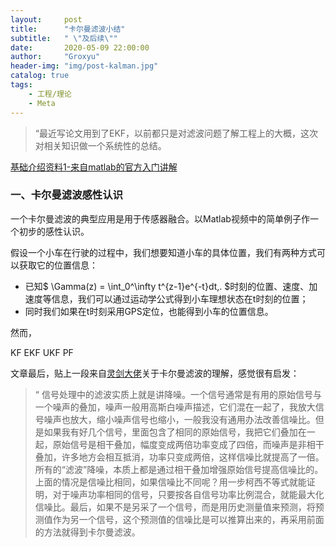```yaml
---
layout:     post
title:      "卡尔曼滤波小结"
subtitle:   " \"及后续\""
date:       2020-05-09 22:00:00
author:     "Groxyu"
header-img: "img/post-kalman.jpg"
catalog: true
tags:
    - 工程/理论
    - Meta
---
```


> “最近写论文用到了EKF，以前都只是对滤波问题了解工程上的大概，这次对相关知识做一个系统性的总结。

[基础介绍资料1-来自matlab的官方入门讲解](https://www.zhihu.com/question/23971601/answer/839664224)

### 一、卡尔曼滤波感性认识
一个卡尔曼滤波的典型应用是用于传感器融合。以Matlab视频中的简单例子作一个初步的感性认识。

假设一个小车在行驶的过程中，我们想要知道小车的具体位置，我们有两种方式可以获取它的位置信息：
* 已知$ \Gamma(z) = \int_0^\infty t^{z-1}e^{-t}dt\,. $时刻的位置、速度、加速度等信息，我们可以通过运动学公式得到小车理想状态在t时刻的位置；
* 同时我们如果在t时刻采用GPS定位，也能得到小车的位置信息。

然而，

 KF
 EKF
 UKF
 PF

 文章最后，贴上一段来自[灵剑大佬](https://www.zhihu.com/question/23971601/answer/194543896)关于卡尔曼滤波的理解，感觉很有启发：
 >“ 信号处理中的滤波实质上就是讲降噪。一个信号通常是有用的原始信号与一个噪声的叠加，噪声一般用高斯白噪声描述，它们混在一起了，我放大信号噪声也放大，缩小噪声信号也缩小，一般我没有通用办法改善信噪比。但是如果我有好几个信号，里面包含了相同的原始信号，我把它们叠加在一起，原始信号是相干叠加，幅度变成两倍功率变成了四倍，而噪声是非相干叠加，许多地方会相互抵消，功率只变成两倍，这样信噪比就提高了一倍。所有的“滤波”降噪，本质上都是通过相干叠加增强原始信号提高信噪比的。上面的情况是信噪比相同，如果信噪比不同呢？用一步柯西不等式就能证明，对于噪声功率相同的信号，只要按各自信号功率比例混合，就能最大化信噪比。最后，如果不是另采了一个信号，而是用历史测量值来预测，将预测值作为另一个信号，这个预测值的信噪比是可以推算出来的，再采用前面的方法就得到卡尔曼滤波。
